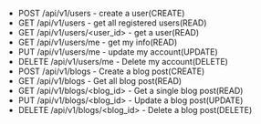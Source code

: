 - POST /api/v1/users - create a user(CREATE)
- GET /api/v1/users - get all registered users(READ)
- GET /api/v1/users/<user_id> - get a user(READ)
- GET /api/v1/users/me - get my info(READ)
- PUT /api/v1/users/me - update my account(UPDATE)
- DELETE /api/v1/users/me - Delete my account(DELETE)
- POST /api/v1/blogs - Create a blog post(CREATE)
- GET /api/v1/blogs - Get all blog post(READ)
- GET /api/v1/blogs/<blog_id> - Get a single blog post(READ)
- PUT /api/v1/blogs/<blog_id> - Update a blog post(UPDATE)
- DELETE /api/v1/blogs/<blog_id> - Delete a blog post(DELETE)
